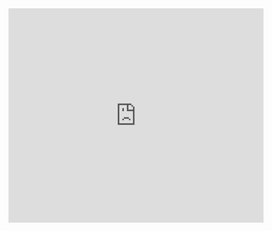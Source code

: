 <iframe width="100%" height="423" frameborder="0"
  src="https://observablehq.com/embed/@emanueles/introducao-a-vega-lite-e-vega-lite-api?cells=scatter"></iframe>
